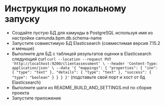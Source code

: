 # Инструкция по локальному запуску
- Создайте пустую БД для камунды в PostgreSQL используя имя из настройки camunda.bpm.db.schema-name
- Запустите совместимую БД Elasticsearch (совместимая версия 7.15.2 и меньше)
- Выполните для БД с таблицей результатов оценки в Elasticsearch следующий  curl
`curl --location --request PUT 'http://localhost:9200/clientassessment' \
--header 'Content-Type: application/json' \
--data '{
       "mappings": {
         "properties": {
           "inn": { "type": "text" },
           "details": { "type": "text" },
           "success": { "type": "boolean" }
         }
       }
     }'`
  (подставьте свой порт и хост от бд Elasticsearch)
- Выполните шаги из README_BUILD_AND_SETTINGS.md по сборке проекта
- Запустите приложение
